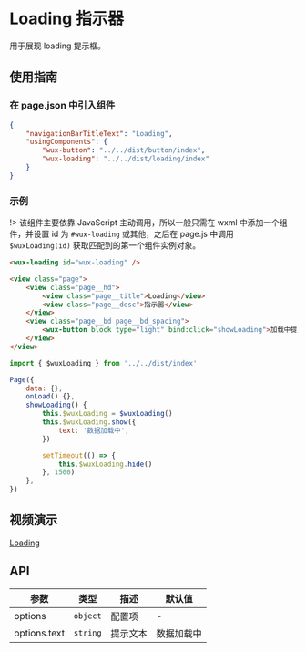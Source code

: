 # Loading 指示器

用于展现 loading 提示框。

## 使用指南

### 在 page.json 中引入组件

```json
{
    "navigationBarTitleText": "Loading",
    "usingComponents": {
        "wux-button": "../../dist/button/index",
        "wux-loading": "../../dist/loading/index"
    }
}
```

### 示例

!> 该组件主要依靠 JavaScript 主动调用，所以一般只需在 wxml 中添加一个组件，并设置 id 为 `#wux-loading` 或其他，之后在 page.js 中调用 `$wuxLoading(id)` 获取匹配到的第一个组件实例对象。

```html
<wux-loading id="wux-loading" />

<view class="page">
    <view class="page__hd">
        <view class="page__title">Loading</view>
        <view class="page__desc">指示器</view>
    </view>
    <view class="page__bd page__bd_spacing">
        <wux-button block type="light" bind:click="showLoading">加载中提示</wux-button>
    </view>
</view>
```

```js
import { $wuxLoading } from '../../dist/index'

Page({
    data: {},
    onLoad() {},
    showLoading() {
        this.$wuxLoading = $wuxLoading()
        this.$wuxLoading.show({
            text: '数据加载中',
        })

        setTimeout(() => {
            this.$wuxLoading.hide()
        }, 1500)
    },
})
```

## 视频演示

[Loading](./_media/loading.mp4 ':include :type=iframe width=375px height=667px')

## API

| 参数 | 类型 | 描述 | 默认值 |
| --- | --- | --- | --- |
| options | <code>object</code> | 配置项 | - |
| options.text | <code>string</code> | 提示文本 | 数据加载中 |